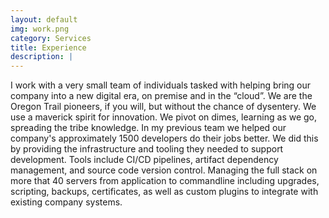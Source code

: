 ```yaml
---
layout: default
img: work.png
category: Services
title: Experience
description: |
---
```

  I work with a very small team of individuals tasked with helping bring our company into a new digital era, on premise and in the “cloud”. We are the Oregon Trail pioneers, if you will, but without the chance of dysentery. We use a maverick spirit for innovation. We pivot on dimes, learning as we go, spreading the tribe knowledge. 
  In my previous team we helped our company's approximately 1500 developers do their jobs better. We did this by providing the infrastructure and tooling they needed to support development. Tools include CI/CD pipelines, artifact dependency management, and source code version control. Managing the full stack on more that 40 servers from application to commandline including upgrades, scripting, backups, certificates, as well as custom plugins to integrate with existing company systems.   
